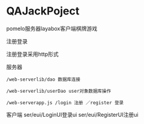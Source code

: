 # QAJackPoject

pomelo服务器layabox客户端棋牌游戏

注册登录

注册登录采用http形式

服务器

    /web-serverlib/dao 数据库连接
    
    /web-serverlib/userDao user对象数据库操作
    
    /web-serverapp.js /login 注册 ／register 登录
    
客户端 
      ser/eui/LoginUI登录ui
      ser/eui/RegisterUI注册ui
    


